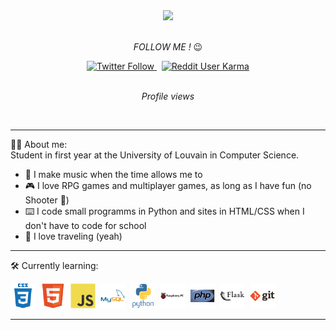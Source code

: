 <div id="header" align="center">
  <img src="https://media.giphy.com/media/hX6zuSyNhaSiOukKUp/giphy.gif" width="100"/>
</div>
<br>
<div id="txt" align="center">
  <p><em>FOLLOW ME !</em> 😉</p>
</div>
<div id="badges" align="center">
  <a href="https://twitter.com/realdrugd">
    <img alt="Twitter Follow" src="https://img.shields.io/twitter/follow/realdrugd?label=Follow%20Me%20%21&style=social">
  </a>
  &nbsp;
  <a href="https://www.reddit.com/user/Prestigious_Week_254">
    <img alt="Reddit User Karma" src="https://img.shields.io/reddit/user-karma/link/Prestigious_Week_254?label=Follow%20Me%20%21&style=social">
  </a>
</div>
<br>
<div id="txt" align="center">
  <p><em>Profile views</em></p>
</div>
<div id="visits" align="center">
  <img src="https://komarev.com/ghpvc/?username=drudru18&style=flat-square&color=blue" alt=""/>
</div>

---

👨‍💻 About me: <br>
Student in first year at the University of Louvain in Computer Science.
- 🎵 I make music when the time allows me to
- 🎮 I love RPG games and multiplayer games, as long as I have fun (no Shooter 🤮)
- ⌨️ I code small programms in Python and sites in HTML/CSS when I don't have to code for school
- 🌴 I love traveling (yeah)

---

🛠️ Currently learning: <br>
<div>
  <img src="https://github.com/devicons/devicon/blob/master/icons/css3/css3-plain-wordmark.svg"  title="CSS3" alt="CSS" width="40" height="40"/>&nbsp;
  <img src="https://github.com/devicons/devicon/blob/master/icons/html5/html5-original.svg" title="HTML5" alt="HTML" width="40" height="40"/>&nbsp;
  <img src="https://github.com/devicons/devicon/blob/master/icons/javascript/javascript-original.svg" title="JavaScript" alt="JavaScript" width="40" height="40"/>&nbsp;
  <img src="https://github.com/devicons/devicon/blob/master/icons/mysql/mysql-original-wordmark.svg" title="MySQL"  alt="MySQL" width="40" height="40"/>&nbsp;
  <img src="https://github.com/devicons/devicon/blob/master/icons/python/python-original-wordmark.svg" title="Python" alt="Python" width="40" height="40"/>&nbsp;
  <img src="https://github.com/devicons/devicon/blob/master/icons/raspberrypi/raspberrypi-original-wordmark.svg" title="RaspberryPi" alt="RaspberryPi" width="40" height="40"/>&nbsp;
  <img src="https://github.com/devicons/devicon/blob/master/icons/php/php-original.svg" title="PHP" alt="PHP" width="40" height="40"/>&nbsp;
  <img src="https://github.com/devicons/devicon/blob/master/icons/flask/flask-original-wordmark.svg" title="Flask" alt="Flask" width="40" height="40"/>&nbsp;
  <img src="https://github.com/devicons/devicon/blob/master/icons/git/git-original-wordmark.svg" title="Git" **alt="Git" width="40" height="40"/>
</div>

---
